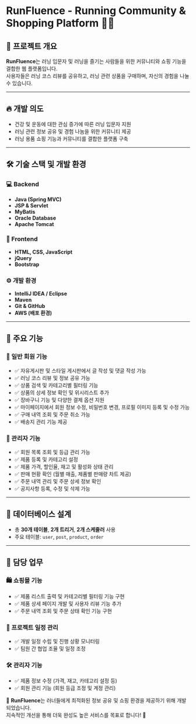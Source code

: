 # RunFluence - Running Community & Shopping Platform 🏃‍♂️  

## 🚀 프로젝트 개요  
**RunFluence**는 러닝 입문자 및 러닝을 즐기는 사람들을 위한 커뮤니티와 쇼핑 기능을 결합한 웹 플랫폼입니다.  
사용자들은 러닝 코스 리뷰를 공유하고, 러닝 관련 상품을 구매하며, 자신의 경험을 나눌 수 있습니다.  

---

## 🔥 개발 의도  
- 건강 및 운동에 대한 관심 증가에 따른 러닝 입문자 지원  
- 러닝 관련 정보 공유 및 경험 나눔을 위한 커뮤니티 제공  
- 러닝 용품 쇼핑 기능과 커뮤니티를 결합한 플랫폼 구축  

---

## 🛠 기술 스택 및 개발 환경  

### 💻 Backend  
- **Java (Spring MVC)**  
- **JSP & Servlet**  
- **MyBatis**  
- **Oracle Database**  
- **Apache Tomcat**  

### 🎨 Frontend  
- **HTML, CSS, JavaScript**  
- **jQuery**  
- **Bootstrap**  

### ⚙️ 개발 환경  
- **IntelliJ IDEA / Eclipse**  
- **Maven**  
- **Git & GitHub**  
- **AWS (배포 환경)**  

---

## 📌 주요 기능  

### 🔹 일반 회원 기능  
- ✅ 자유게시판 및 스타일 게시판에서 글 작성 및 댓글 작성 가능  
- ✅ 러닝 코스 리뷰 및 정보 공유 가능  
- ✅ 상품 검색 및 카테고리별 필터링 기능  
- ✅ 상품의 상세 정보 확인 및 위시리스트 추가  
- ✅ 장바구니 기능 및 다양한 결제 옵션 지원  
- ✅ 마이페이지에서 회원 정보 수정, 비밀번호 변경, 프로필 이미지 등록 및 수정 가능  
- ✅ 구매 내역 조회 및 주문 취소 가능  
- ✅ 배송지 관리 기능 제공  

### 🔹 관리자 기능  
- ✅ 회원 목록 조회 및 등급 관리 가능  
- ✅ 제품 등록 및 카테고리 설정  
- ✅ 제품 가격, 할인율, 재고 및 활성화 상태 관리  
- ✅ 판매 현황 확인 (월별 매출, 제품별 판매량 차트 제공)  
- ✅ 주문 내역 관리 및 주문 상세 정보 확인  
- ✅ 공지사항 등록, 수정 및 삭제 가능  

---

## 📌 데이터베이스 설계  
- 총 **30개 테이블**, **2개 트리거**, **2개 스케줄러** 사용  
- 주요 테이블: `user`, `post`, `product`, `order`  

---

## 🏅 담당 업무

### 🛍 쇼핑몰 기능  
- ✅ 제품 리스트 출력 및 카테고리별 필터링 기능 구현  
- ✅ 제품 상세 페이지 개발 및 사용자 리뷰 기능 추가  
- ✅ 주문 내역 조회 및 주문 상태 확인 기능 구현  

### 📅 프로젝트 일정 관리  
- ✅ 개발 일정 수립 및 진행 상황 모니터링  
- ✅ 팀원 간 협업 조율 및 일정 조정  

### 🛠 관리자 기능  
- ✅ 제품 정보 수정 (가격, 재고, 카테고리 설정 등)  
- ✅ 회원 관리 기능 (회원 등급 조정 및 계정 관리)  


📢 **RunFluence**는 러너들에게 최적화된 정보 공유 및 쇼핑 환경을 제공하기 위해 개발되었습니다.  
지속적인 개선을 통해 더욱 완성도 높은 서비스를 목표로 합니다! 🚀  
